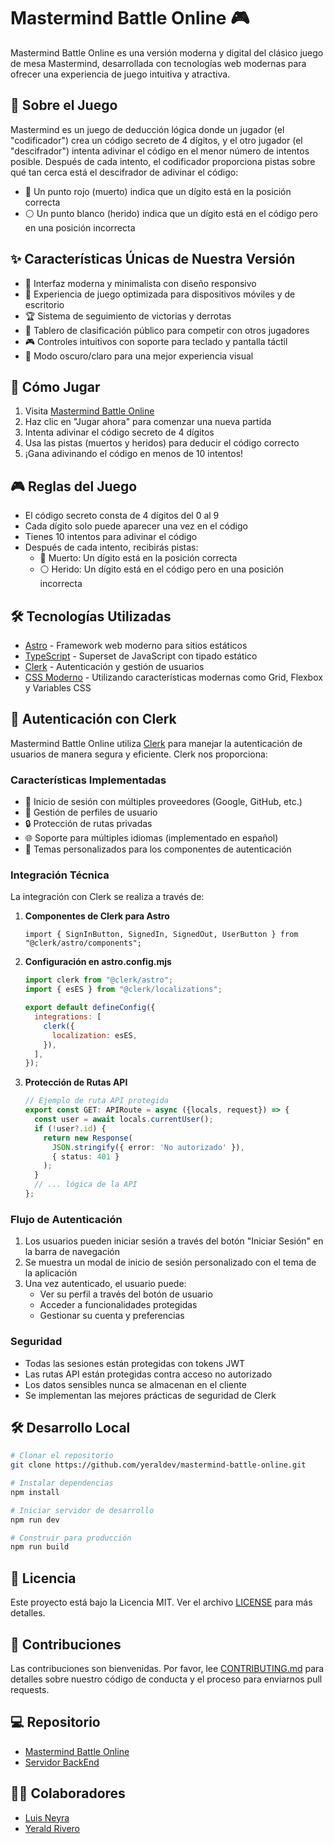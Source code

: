 # Mastermind Battle Online 🎮

Mastermind Battle Online es una versión moderna y digital del clásico juego de mesa Mastermind, desarrollada con tecnologías web modernas para ofrecer una experiencia de juego intuitiva y atractiva.

## 🎯 Sobre el Juego

Mastermind es un juego de deducción lógica donde un jugador (el "codificador") crea un código secreto de 4 dígitos, y el otro jugador (el "descifrador") intenta adivinar el código en el menor número de intentos posible. Después de cada intento, el codificador proporciona pistas sobre qué tan cerca está el descifrador de adivinar el código:

- 🔴 Un punto rojo (muerto) indica que un dígito está en la posición correcta
- ⚪ Un punto blanco (herido) indica que un dígito está en el código pero en una posición incorrecta

## ✨ Características Únicas de Nuestra Versión

- 🎨 Interfaz moderna y minimalista con diseño responsivo
- 📱 Experiencia de juego optimizada para dispositivos móviles y de escritorio
- 🏆 Sistema de seguimiento de victorias y derrotas
- 🎯 Tablero de clasificación público para competir con otros jugadores
- 🎮 Controles intuitivos con soporte para teclado y pantalla táctil
- 🌙 Modo oscuro/claro para una mejor experiencia visual

## 🚀 Cómo Jugar

1. Visita [Mastermind Battle Online](https://mastermind-battle-online.vercel.app/)
2. Haz clic en "Jugar ahora" para comenzar una nueva partida
3. Intenta adivinar el código secreto de 4 dígitos
4. Usa las pistas (muertos y heridos) para deducir el código correcto
5. ¡Gana adivinando el código en menos de 10 intentos!

## 🎮 Reglas del Juego

- El código secreto consta de 4 dígitos del 0 al 9
- Cada dígito solo puede aparecer una vez en el código
- Tienes 10 intentos para adivinar el código
- Después de cada intento, recibirás pistas:
  - 🔴 Muerto: Un dígito está en la posición correcta
  - ⚪ Herido: Un dígito está en el código pero en una posición incorrecta

## 🛠️ Tecnologías Utilizadas

- [Astro](https://astro.build) - Framework web moderno para sitios estáticos
- [TypeScript](https://www.typescriptlang.org/) - Superset de JavaScript con tipado estático
- [Clerk](https://clerk.com) - Autenticación y gestión de usuarios
- [CSS Moderno](https://developer.mozilla.org/en-US/docs/Web/CSS) - Utilizando características modernas como Grid, Flexbox y Variables CSS

## 🔐 Autenticación con Clerk

Mastermind Battle Online utiliza [Clerk](https://clerk.com) para manejar la autenticación de usuarios de manera segura y eficiente. Clerk nos proporciona:

### Características Implementadas
- 🔑 Inicio de sesión con múltiples proveedores (Google, GitHub, etc.)
- 👤 Gestión de perfiles de usuario
- 🔒 Protección de rutas privadas
- 🌐 Soporte para múltiples idiomas (implementado en español)
- 🎨 Temas personalizados para los componentes de autenticación

### Integración Técnica
La integración con Clerk se realiza a través de:

1. **Componentes de Clerk para Astro**
   ```astro
   import { SignInButton, SignedIn, SignedOut, UserButton } from "@clerk/astro/components";
   ```

2. **Configuración en astro.config.mjs**
   ```javascript
   import clerk from "@clerk/astro";
   import { esES } from "@clerk/localizations";

   export default defineConfig({
     integrations: [
       clerk({
         localization: esES,
       }),
     ],
   });
   ```

3. **Protección de Rutas API**
   ```typescript
   // Ejemplo de ruta API protegida
   export const GET: APIRoute = async ({locals, request}) => {
     const user = await locals.currentUser();
     if (!user?.id) {
       return new Response(
         JSON.stringify({ error: 'No autorizado' }),
         { status: 401 }
       );
     }
     // ... lógica de la API
   };
   ```

### Flujo de Autenticación
1. Los usuarios pueden iniciar sesión a través del botón "Iniciar Sesión" en la barra de navegación
2. Se muestra un modal de inicio de sesión personalizado con el tema de la aplicación
3. Una vez autenticado, el usuario puede:
   - Ver su perfil a través del botón de usuario
   - Acceder a funcionalidades protegidas
   - Gestionar su cuenta y preferencias

### Seguridad
- Todas las sesiones están protegidas con tokens JWT
- Las rutas API están protegidas contra acceso no autorizado
- Los datos sensibles nunca se almacenan en el cliente
- Se implementan las mejores prácticas de seguridad de Clerk

## 🛠️ Desarrollo Local

```bash
# Clonar el repositorio
git clone https://github.com/yeraldev/mastermind-battle-online.git

# Instalar dependencias
npm install

# Iniciar servidor de desarrollo
npm run dev

# Construir para producción
npm run build
```

## 📝 Licencia

Este proyecto está bajo la Licencia MIT. Ver el archivo [LICENSE](LICENSE) para más detalles.

## 🤝 Contribuciones

Las contribuciones son bienvenidas. Por favor, lee [CONTRIBUTING.md](CONTRIBUTING.md) para detalles sobre nuestro código de conducta y el proceso para enviarnos pull requests.

## 💻 Repositorio 

- [Mastermind Battle Online](https://github.com/yeraldev/mastermind-battle-online)
- [Servidor BackEnd](https://github.com/luisneyra93/MasterMind-Battle)

## 🧑‍💻 Colaboradores

- [Luis Neyra](https://github.com/luisneyra93)
- [Yerald Rivero](https://github.com/yeraldev)